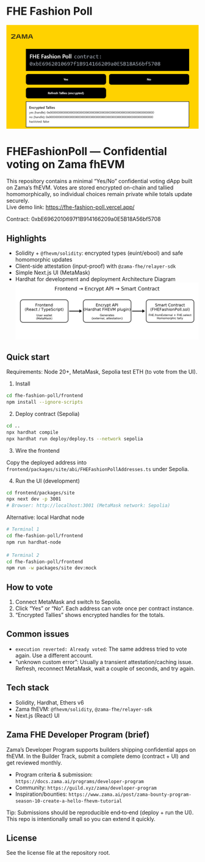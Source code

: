 # FHE Fashion Poll

![FHE Fashion Poll DApp arayüzü](FHEFashionPoll.png)

FHEFashionPoll — Confidential voting on Zama fhEVM
==================================================

This repository contains a minimal “Yes/No” confidential voting dApp built on Zama’s fhEVM. Votes are stored encrypted on-chain and tallied homomorphically, so individual choices remain private while totals update securely.  
Live demo link: https://fhe-fashion-poll.vercel.app/

Contract: 0xbE6962010697f1B914166209a0E5B18A56bf5708

Highlights
----------
- Solidity + `@fhevm/solidity`: encrypted types (euint/ebool) and safe homomorphic updates
- Client-side attestation (input-proof) with `@zama-fhe/relayer-sdk`
- Simple Next.js UI (MetaMask)
- Hardhat for development and deployment
Architecture Diagram 
![Architecture Diagram](fhe-architecture-diagram.png)

Quick start
-----------
Requirements: Node 20+, MetaMask, Sepolia test ETH (to vote from the UI).

1) Install

```bash
cd fhe-fashion-poll/frontend
npm install --ignore-scripts
```

2) Deploy contract (Sepolia)

```bash
cd ..
npx hardhat compile
npx hardhat run deploy/deploy.ts --network sepolia
```

3) Wire the frontend

Copy the deployed address into `frontend/packages/site/abi/FHEFashionPollAddresses.ts` under Sepolia.

4) Run the UI (development)

```bash
cd frontend/packages/site
npx next dev -p 3001
# Browser: http://localhost:3001 (MetaMask network: Sepolia)
```

Alternative: local Hardhat node

```bash
# Terminal 1
cd fhe-fashion-poll/frontend
npm run hardhat-node

# Terminal 2
cd fhe-fashion-poll/frontend
npm run -w packages/site dev:mock
```

How to vote
-----------
1. Connect MetaMask and switch to Sepolia.
2. Click “Yes” or “No”. Each address can vote once per contract instance.
3. “Encrypted Tallies” shows encrypted handles for the totals.

Common issues
-------------
- `execution reverted: Already voted`: The same address tried to vote again. Use a different account.
- “unknown custom error”: Usually a transient attestation/caching issue. Refresh, reconnect MetaMask, wait a couple of seconds, and try again.

Tech stack
----------
- Solidity, Hardhat, Ethers v6
- Zama fhEVM: `@fhevm/solidity`, `@zama-fhe/relayer-sdk`
- Next.js (React) UI

Zama FHE Developer Program (brief)
----------------------------------
Zama’s Developer Program supports builders shipping confidential apps on fhEVM. In the Builder Track, submit a complete demo (contract + UI) and get reviewed monthly.

- Program criteria & submission: `https://docs.zama.ai/programs/developer-program`
- Community: `https://guild.xyz/zama/developer-program`
- Inspiration/bounties: `https://www.zama.ai/post/zama-bounty-program-season-10-create-a-hello-fhevm-tutorial`

Tip: Submissions should be reproducible end‑to‑end (deploy + run the UI). This repo is intentionally small so you can extend it quickly.

License
-------
See the license file at the repository root.
